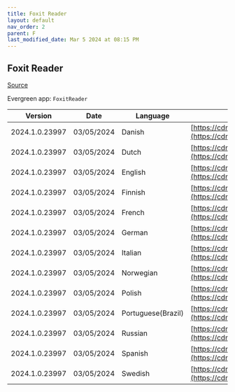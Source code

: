 ```yaml
---
title: Foxit Reader
layout: default
nav_order: 2
parent: F
last_modified_date: Mar 5 2024 at 08:15 PM
---
```


## Foxit Reader

[Source](https://www.foxitsoftware.com/pdf-reader/)

Evergreen app: `FoxitReader`

| Version        | Date       | Language           | URI                                                                                                                                                                                                              |
| -------------- | ---------- | ------------------ | ---------------------------------------------------------------------------------------------------------------------------------------------------------------------------------------------------------------- |
| 2024.1.0.23997 | 03/05/2024 | Danish             | [https://cdn01.foxitsoftware.com/product/reader/desktop/win/2024.1.0/FoxitPDFReader20241_L10N_Setup.msi](https://cdn01.foxitsoftware.com/product/reader/desktop/win/2024.1.0/FoxitPDFReader20241_L10N_Setup.msi) |
| 2024.1.0.23997 | 03/05/2024 | Dutch              | [https://cdn01.foxitsoftware.com/product/reader/desktop/win/2024.1.0/FoxitPDFReader20241_L10N_Setup.msi](https://cdn01.foxitsoftware.com/product/reader/desktop/win/2024.1.0/FoxitPDFReader20241_L10N_Setup.msi) |
| 2024.1.0.23997 | 03/05/2024 | English            | [https://cdn01.foxitsoftware.com/product/reader/desktop/win/2024.1.0/FoxitPDFReader20241_enu_Setup.msi](https://cdn01.foxitsoftware.com/product/reader/desktop/win/2024.1.0/FoxitPDFReader20241_enu_Setup.msi)   |
| 2024.1.0.23997 | 03/05/2024 | Finnish            | [https://cdn01.foxitsoftware.com/product/reader/desktop/win/2024.1.0/FoxitPDFReader20241_L10N_Setup.msi](https://cdn01.foxitsoftware.com/product/reader/desktop/win/2024.1.0/FoxitPDFReader20241_L10N_Setup.msi) |
| 2024.1.0.23997 | 03/05/2024 | French             | [https://cdn01.foxitsoftware.com/product/reader/desktop/win/2024.1.0/FoxitPDFReader20241_L10N_Setup.msi](https://cdn01.foxitsoftware.com/product/reader/desktop/win/2024.1.0/FoxitPDFReader20241_L10N_Setup.msi) |
| 2024.1.0.23997 | 03/05/2024 | German             | [https://cdn01.foxitsoftware.com/product/reader/desktop/win/2024.1.0/FoxitPDFReader20241_L10N_Setup.msi](https://cdn01.foxitsoftware.com/product/reader/desktop/win/2024.1.0/FoxitPDFReader20241_L10N_Setup.msi) |
| 2024.1.0.23997 | 03/05/2024 | Italian            | [https://cdn01.foxitsoftware.com/product/reader/desktop/win/2024.1.0/FoxitPDFReader20241_L10N_Setup.msi](https://cdn01.foxitsoftware.com/product/reader/desktop/win/2024.1.0/FoxitPDFReader20241_L10N_Setup.msi) |
| 2024.1.0.23997 | 03/05/2024 | Norwegian          | [https://cdn01.foxitsoftware.com/product/reader/desktop/win/2024.1.0/FoxitPDFReader20241_L10N_Setup.msi](https://cdn01.foxitsoftware.com/product/reader/desktop/win/2024.1.0/FoxitPDFReader20241_L10N_Setup.msi) |
| 2024.1.0.23997 | 03/05/2024 | Polish             | [https://cdn01.foxitsoftware.com/product/reader/desktop/win/2024.1.0/FoxitPDFReader20241_L10N_Setup.msi](https://cdn01.foxitsoftware.com/product/reader/desktop/win/2024.1.0/FoxitPDFReader20241_L10N_Setup.msi) |
| 2024.1.0.23997 | 03/05/2024 | Portuguese(Brazil) | [https://cdn01.foxitsoftware.com/product/reader/desktop/win/2024.1.0/FoxitPDFReader20241_L10N_Setup.msi](https://cdn01.foxitsoftware.com/product/reader/desktop/win/2024.1.0/FoxitPDFReader20241_L10N_Setup.msi) |
| 2024.1.0.23997 | 03/05/2024 | Russian            | [https://cdn01.foxitsoftware.com/product/reader/desktop/win/2024.1.0/FoxitPDFReader20241_L10N_Setup.msi](https://cdn01.foxitsoftware.com/product/reader/desktop/win/2024.1.0/FoxitPDFReader20241_L10N_Setup.msi) |
| 2024.1.0.23997 | 03/05/2024 | Spanish            | [https://cdn01.foxitsoftware.com/product/reader/desktop/win/2024.1.0/FoxitPDFReader20241_L10N_Setup.msi](https://cdn01.foxitsoftware.com/product/reader/desktop/win/2024.1.0/FoxitPDFReader20241_L10N_Setup.msi) |
| 2024.1.0.23997 | 03/05/2024 | Swedish            | [https://cdn01.foxitsoftware.com/product/reader/desktop/win/2024.1.0/FoxitPDFReader20241_L10N_Setup.msi](https://cdn01.foxitsoftware.com/product/reader/desktop/win/2024.1.0/FoxitPDFReader20241_L10N_Setup.msi) |
